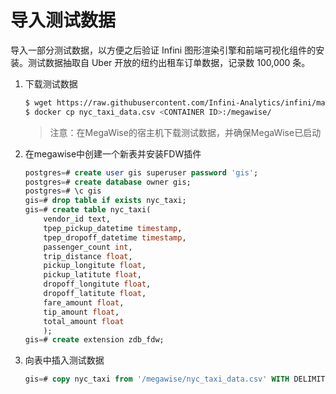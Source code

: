 # 导入测试数据

导入一部分测试数据，以方便之后验证 Infini 图形渲染引擎和前端可视化组件的安装。测试数据抽取自 Uber 开放的纽约出租车订单数据，记录数 100,000 条。

1. 下载测试数据

   ```bash
   $ wget https://raw.githubusercontent.com/Infini-Analytics/infini/master/sample_data/nyc_taxi_data.csv
   $ docker cp nyc_taxi_data.csv <CONTAINER ID>:/megawise/
   ```
   
   > 注意：在MegaWise的宿主机下载测试数据，并确保MegaWise已启动
   
1. 在megawise中创建一个新表并安装FDW插件
   ```sql
   postgres=# create user gis superuser password 'gis';
   postgres=# create database owner gis;
   postgres=# \c gis
   gis=# drop table if exists nyc_taxi;
   gis=# create table nyc_taxi(
       vendor_id text,
       tpep_pickup_datetime timestamp,
       tpep_dropoff_datetime timestamp,
       passenger_count int,
       trip_distance float,
       pickup_longitute float,
       pickup_latitute float,
       dropoff_longitute float,
       dropoff_latitute float,
       fare_amount float,
       tip_amount float,
       total_amount float
       );
   gis=# create extension zdb_fdw;
   ```


3. 向表中插入测试数据

   ```sql
   gis=# copy nyc_taxi from '/megawise/nyc_taxi_data.csv' WITH DELIMITER ',' csv header;
   ```
